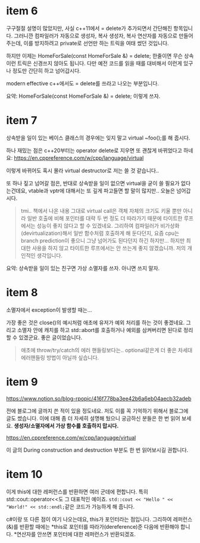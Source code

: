 # item 6

구구절절 설명이 많았지만, 사실 c++11에서 = delete가 추가되면서 간단해진 항목입니다. 그러니깐 컴파일러가 자동으로 생성자, 복사 생성자, 복사 연산자를 자동으로 만들어주는데, 이를 방지하려고 private로 선언만 하는 트릭을 여태 썼던 것입니다.

하지만 이제는 HomeForSale(const HomeForSale &) = delete; 한줄이면 무슨 상속 이런 트릭은 신경쓰지 않아도 됩니다. 다만 예전 코드를 읽을 때를 대비해서 이런게 있구나 정도만 간단히 하고 넘어갑시다.

modern effective c++에서도 = delete를 쓰라고 나오는 부분입니다.

요약:
HomeForSale(const HomeForSale &) = delete;
이렇게 쓰자.

# item 7

상속받을 일이 있는 베이스 클래스의 경우에는 잊지 말고 virtual ~foo();를 해 줍시다.

하나 재밌는 점은 c++20부터는 operator delete로 지우면 또 괜찮게 바뀌었다고 하네요: https://en.cppreference.com/w/cpp/language/virtual

이렇게 바뀌어도 혹시 몰라 virtual destructor로 저는 쓸 것 같습니다..

또 하나 짚고 넘어갈 점은, 반대로 상속받을 일이 없으면 virtual을 굳이 쓸 필요가 없다는건데요, vtable과 vptr에 대해서는 또 깊게 파고들면 할 말이 많지만.. 오늘은 넘어갑시다.

> tmi.. 책에서 나온 내용 그대로 virtual call은 객체 자체의 크기도 키울 뿐만 아니라 일반 호출에 비해 포인터를 대략 두 번 정도 더 따라가기 때문에 타이트한 루프에서는 성능이 좋지 않다고 할 수 있겠네요. 그리하여 컴파일러가 비가상화(devirtualization)해서 일반 함수처럼 호출하게 해 둔다던지, 요즘 cpu는 branch prediction이 좋으니 그냥 넘어가도 된다던지 하긴 하지만... 하지만 최대한 사용을 하지 않고 타이트한 루프에서는 안 쓰는게 좋지 않겠습니까. 저의 개인적인 생각입니다.

요약:
상속받을 일이 있는 친구면 가상 소멸자를 쓰자.
아니면 쓰지 말자.

# item 8

소멸자에서 exception이 발생할 때는...

가장 좋은 것은 close()의 예시처럼 애초에 유저가 예외 처리를 하는 것이 좋겠네요.
그리고 소멸자 안에 캐치를 하고 std::abort를 호출하거나 예외를 삼켜버리면 된다로 정리할 수 있겠군요.
좋은 글이었습니다.

>애초에 throw/try/catch의 에러 핸들링보다는.. optional<T>같은게 더 좋은 차세대 에러핸들링 방법이 아닐까 싶습니다.

# item 9

https://www.notion.so/blog-rpopic/416f778ba3ee42b6a6eb04aecb32adeb

전에 블로그에 글까지 쓴 적이 있을 정도네요. 저도 이를 꼭 기억하기 위해서 블로그에 글도 썼습니다. 이에 대해 좀 더 자세히 설명해 뒀으니 궁금하신 분들은 한 번 읽어 보세요. **생성자/소멸자에서 가상 함수를 호출하지 맙시다.**

https://en.cppreference.com/w/cpp/language/virtual

이 글의 During construction and destruction 부분도 한 번 읽어보시길 권합니다.


# item 10

이게 this에 대한 레퍼런스를 반환하면 여러 군데에 편합니다. 특히 std::cout::operator<<도 그 대표적인 예이죠. `std::cout << "Hello " << "World!" << std::endl;`같은 코드가 가능하게 해 줍니다.

c#이랑 또 다른 점이 여기 나오는데요, this가 포인터라는 점입니다. 그리하여 레퍼런스(&)를 반환할 때에는 *this로 포인터를 따라가(dereference)준 다음에 반환해야 합니다. *연산자를 안쓰면 포인터에 대한 레퍼런스가 반환되겠죠.


